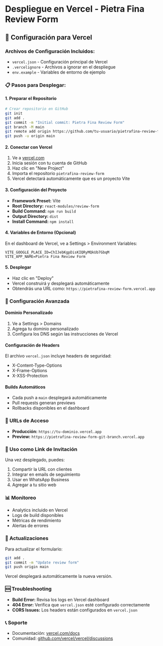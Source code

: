 # Despliegue en Vercel - Pietra Fina Review Form

## 🚀 Configuración para Vercel

### Archivos de Configuración Incluidos:
- `vercel.json` - Configuración principal de Vercel
- `.vercelignore` - Archivos a ignorar en el despliegue
- `env.example` - Variables de entorno de ejemplo

### 📋 Pasos para Desplegar:

#### 1. Preparar el Repositorio
```bash
# Crear repositorio en GitHub
git init
git add .
git commit -m "Initial commit: Pietra Fina Review Form"
git branch -M main
git remote add origin https://github.com/tu-usuario/pietrafina-review-form.git
git push -u origin main
```

#### 2. Conectar con Vercel
1. Ve a [vercel.com](https://vercel.com)
2. Inicia sesión con tu cuenta de GitHub
3. Haz clic en "New Project"
4. Importa el repositorio `pietrafina-review-form`
5. Vercel detectará automáticamente que es un proyecto Vite

#### 3. Configuración del Proyecto
- **Framework Preset:** Vite
- **Root Directory:** `react-modules/review-form`
- **Build Command:** `npm run build`
- **Output Directory:** `dist`
- **Install Command:** `npm install`

#### 4. Variables de Entorno (Opcional)
En el dashboard de Vercel, ve a Settings > Environment Variables:
```
VITE_GOOGLE_PLACE_ID=ChIJebKgpDisKIQRyMQkUb7GbqM
VITE_APP_NAME=Pietra Fina Review Form
```

#### 5. Desplegar
- Haz clic en "Deploy"
- Vercel construirá y desplegará automáticamente
- Obtendrás una URL como: `https://pietrafina-review-form.vercel.app`

### 🔧 Configuración Avanzada

#### Dominio Personalizado
1. Ve a Settings > Domains
2. Agrega tu dominio personalizado
3. Configura los DNS según las instrucciones de Vercel

#### Configuración de Headers
El archivo `vercel.json` incluye headers de seguridad:
- X-Content-Type-Options
- X-Frame-Options
- X-XSS-Protection

#### Builds Automáticos
- Cada push a `main` desplegará automáticamente
- Pull requests generan previews
- Rollbacks disponibles en el dashboard

### 📱 URLs de Acceso
- **Producción:** `https://tu-dominio.vercel.app`
- **Preview:** `https://pietrafina-review-form-git-branch.vercel.app`

### 🎯 Uso como Link de Invitación
Una vez desplegado, puedes:
1. Compartir la URL con clientes
2. Integrar en emails de seguimiento
3. Usar en WhatsApp Business
4. Agregar a tu sitio web

### 📊 Monitoreo
- Analytics incluido en Vercel
- Logs de build disponibles
- Métricas de rendimiento
- Alertas de errores

### 🔄 Actualizaciones
Para actualizar el formulario:
```bash
git add .
git commit -m "Update review form"
git push origin main
```
Vercel desplegará automáticamente la nueva versión.

### 🆘 Troubleshooting
- **Build Error:** Revisa los logs en Vercel dashboard
- **404 Error:** Verifica que `vercel.json` esté configurado correctamente
- **CORS Issues:** Los headers están configurados en `vercel.json`

### 📞 Soporte
- Documentación: [vercel.com/docs](https://vercel.com/docs)
- Comunidad: [github.com/vercel/vercel/discussions](https://github.com/vercel/vercel/discussions)
